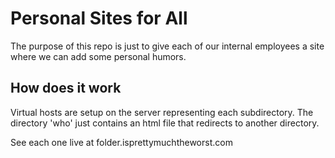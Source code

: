 # Personal Sites for All

The purpose of this repo is just to give each of our internal employees a site where we can add some personal humors.

## How does it work

Virtual hosts are setup on the server representing each subdirectory. The directory 'who' just contains an html file that redirects to another directory.

See each one live at folder.isprettymuchtheworst.com
